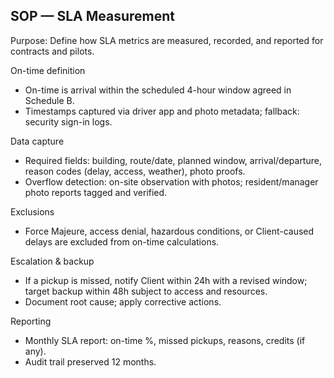 ## SOP — SLA Measurement

Purpose: Define how SLA metrics are measured, recorded, and reported for contracts and pilots.

On-time definition
- On-time is arrival within the scheduled 4-hour window agreed in Schedule B.
- Timestamps captured via driver app and photo metadata; fallback: security sign-in logs.

Data capture
- Required fields: building, route/date, planned window, arrival/departure, reason codes (delay, access, weather), photo proofs.
- Overflow detection: on-site observation with photos; resident/manager photo reports tagged and verified.

Exclusions
- Force Majeure, access denial, hazardous conditions, or Client-caused delays are excluded from on-time calculations.

Escalation & backup
- If a pickup is missed, notify Client within 24h with a revised window; target backup within 48h subject to access and resources.
- Document root cause; apply corrective actions.

Reporting
- Monthly SLA report: on-time %, missed pickups, reasons, credits (if any).
- Audit trail preserved 12 months.


